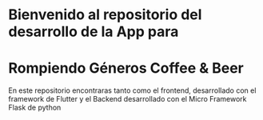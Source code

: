 # Bienvenido al repositorio del desarrollo de la App para
# Rompiendo Géneros Coffee & Beer

En este repositorio encontraras tanto como el frontend, desarrollado con el framework de Flutter y el Backend desarrollado con el Micro Framework Flask de python

